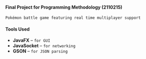 #### Final Project for Programming Methodology (2110215)
`Pokémon battle game featuring real time multiplayer support`
#### Tools Used
- **JavaFX** – `for GUI ` 
- **JavaSocket** – `for networking  `
- **GSON** – `for JSON parsing  `
